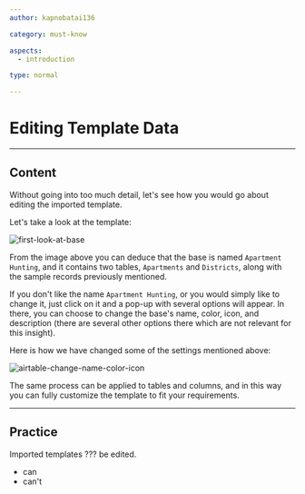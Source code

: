 ```yaml
---
author: kapnobatai136

category: must-know

aspects:
  - introduction

type: normal

---
```


# Editing Template Data

---
## Content

Without going into too much detail, let's see how you would go about editing the imported template.

Let's take a look at the template:

![first-look-at-base](https://img.enkipro.com/145c0efb5e31f11c47c9b386e5d5bda8.png)

From the image above you can deduce that the base is named `Apartment Hunting`, and it contains two tables, `Apartments` and `Districts`, along with the sample records previously mentioned.

If you don't like the name `Apartment Hunting`, or you would simply like to change it, just click on it and a pop-up with several options will appear. In there, you can choose to change the base's name, color, icon, and description (there are several other options there which are not relevant for this insight).

Here is how we have changed some of the settings mentioned above:

![airtable-change-name-color-icon](https://img.enkipro.com/5d8193658aa22bd5539243bf737ada7b.gif)

The same process can be applied to tables and columns, and in this way you can fully customize the template to fit your requirements.

---
## Practice

Imported templates ??? be edited.

* can
* can't
